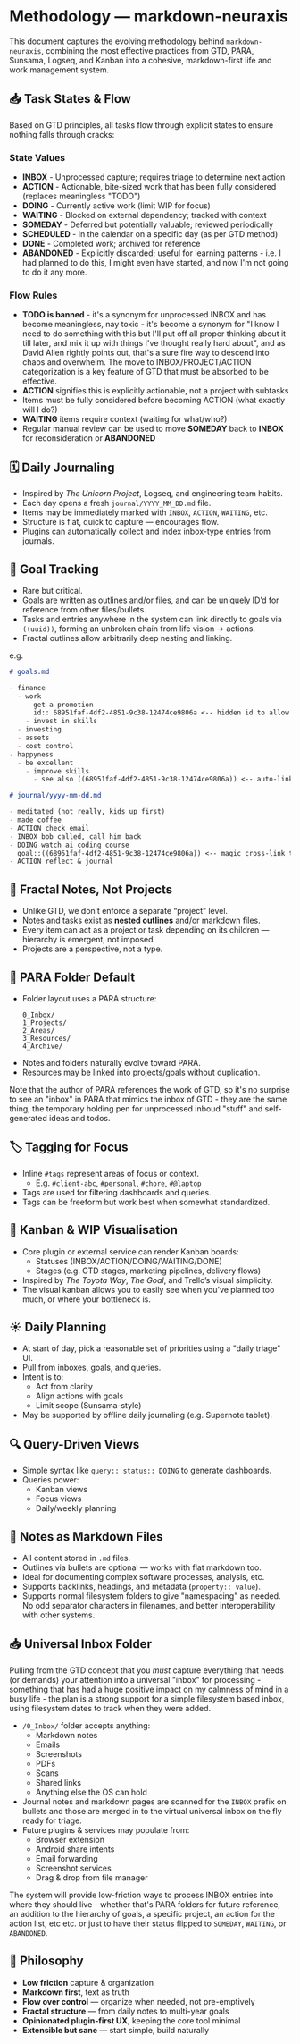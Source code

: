 # Methodology — markdown-neuraxis

This document captures the evolving methodology behind `markdown-neuraxis`, combining the most effective practices from GTD, PARA, Sunsama, Logseq, and Kanban into a cohesive, markdown-first life and work management system.

## 📥 Task States & Flow

Based on GTD principles, all tasks flow through explicit states to ensure nothing falls through cracks:

### State Values

- **INBOX** - Unprocessed capture; requires triage to determine next action
- **ACTION** - Actionable, bite-sized work that has been fully considered (replaces meaningless "TODO")
- **DOING** - Currently active work (limit WIP for focus)
- **WAITING** - Blocked on external dependency; tracked with context
- **SOMEDAY** - Deferred but potentially valuable; reviewed periodically
- **SCHEDULED** - In the calendar on a specific day (as per GTD method)
- **DONE** - Completed work; archived for reference
- **ABANDONED** - Explicitly discarded; useful for learning patterns - i.e. I had planned to do this, I might even have started, and now I'm not going to do it any more.

### Flow Rules

- **TODO is banned** - it's a synonym for unprocessed INBOX and has become meaningless, nay toxic - it's become a synonym for "I know I need to do something with this but I'll put off all proper thinking about it till later, and mix it up with things I've thought really hard about", and as David Allen rightly points out, that's a sure fire way to descend into chaos and overwhelm. The move to INBOX/PROJECT/ACTION categorization is a key feature of GTD that must be absorbed to be effective.
- **ACTION** signifies this is explicitly actionable, not a project with subtasks
- Items must be fully considered before becoming ACTION (what exactly will I do?)
- **WAITING** items require context (waiting for what/who?)
- Regular manual review can be used to move **SOMEDAY** back to **INBOX** for reconsideration or **ABANDONED**

## 🗓 Daily Journaling

- Inspired by *The Unicorn Project*, Logseq, and engineering team habits.
- Each day opens a fresh `journal/YYYY_MM_DD.md` file.
- Items may be immediately marked with `INBOX`, `ACTION`, `WAITING`, etc.
- Structure is flat, quick to capture — encourages flow.
- Plugins can automatically collect and index inbox-type entries from journals.

## 🎯 Goal Tracking

- Rare but critical.
- Goals are written as outlines and/or files, and can be uniquely ID’d for reference from other files/bullets.
- Tasks and entries anywhere in the system can link directly to goals via `((uuid))`, forming an unbroken chain from life vision → actions.
- Fractal outlines allow arbitrarily deep nesting and linking.

e.g.

```md
# goals.md

- finance
  - work
    - get a promotion
      id:: 68951faf-4df2-4851-9c38-12474ce9806a <-- hidden id to allow cross-linking logseq-style
    - invest in skills
  - investing
  - assets
  - cost control
- happyness
  - be excellent
    - improve skills
      - see also ((68951faf-4df2-4851-9c38-12474ce9806a)) <-- auto-linked to "get a promotion"
```

```md
# journal/yyyy-mm-dd.md

- meditated (not really, kids up first)
- made coffee
- ACTION check email
- INBOX bob called, call him back
- DOING watch ai coding course
  goal::((68951faf-4df2-4851-9c38-12474ce9806a)) <-- magic cross-link to above goal bullet in different file
- ACTION reflect & journal
```


## 🧬 Fractal Notes, Not Projects

- Unlike GTD, we don’t enforce a separate “project” level.
- Notes and tasks exist as **nested outlines** and/or markdown files.
- Every item can act as a project or task depending on its children — hierarchy is emergent, not imposed.
- Projects are a perspective, not a type.

## 📂 PARA Folder Default

- Folder layout uses a PARA structure:
  ```
  0_Inbox/
  1_Projects/
  2_Areas/
  3_Resources/
  4_Archive/
  ```
- Notes and folders naturally evolve toward PARA.
- Resources may be linked into projects/goals without duplication.

Note that the author of PARA references the work of GTD, so it's no surprise to see an "inbox" in PARA that mimics the inbox of GTD - they are the same thing, the temporary holding pen for unprocessed inboud "stuff" and self-generated ideas and todos.

## 🏷 Tagging for Focus

- Inline `#tags` represent areas of focus or context.
  - E.g. `#client-abc`, `#personal`, `#chore`, `#@laptop`
- Tags are used for filtering dashboards and queries.
- Tags can be freeform but work best when somewhat standardized.

## 🧱 Kanban & WIP Visualisation

- Core plugin or external service can render Kanban boards:
  - Statuses (INBOX/ACTION/DOING/WAITING/DONE)
  - Stages (e.g. GTD stages, marketing pipelines, delivery flows)
- Inspired by *The Toyota Way*, *The Goal*, and Trello’s visual simplicity.
- The visual kanban allows you to easily see when you've planned too much, or where your bottleneck is.

## ☀️ Daily Planning

- At start of day, pick a reasonable set of priorities using a "daily triage" UI.
- Pull from inboxes, goals, and queries.
- Intent is to:
  - Act from clarity
  - Align actions with goals
  - Limit scope (Sunsama-style)
- May be supported by offline daily journaling (e.g. Supernote tablet).

## 🔍 Query-Driven Views

- Simple syntax like `query:: status:: DOING` to generate dashboards.
- Queries power:
  - Kanban views
  - Focus views
  - Daily/weekly planning

## 📝 Notes as Markdown Files

- All content stored in `.md` files.
- Outlines via bullets are optional — works with flat markdown too.
- Ideal for documenting complex software processes, analysis, etc.
- Supports backlinks, headings, and metadata (`property:: value`).
- Supports normal filesystem folders to give "namespacing" as needed. No odd separator characters in filenames, and better interoperability with other systems.

## 📥 Universal Inbox Folder

Pulling from the GTD concept that you *must* capture everything that needs (or demands) your attention into a universal "inbox" for processing - something that has had a huge positive impact on my calmness of mind in a busy life - the plan is a strong support for a simple filesystem based inbox, using filesystem dates to track when they were added.

- `/0_Inbox/` folder accepts anything:
  - Markdown notes
  - Emails
  - Screenshots
  - PDFs
  - Scans
  - Shared links
  - Anything else the OS can hold
- Journal notes and markdown pages are scanned for the `INBOX` prefix on bullets and those are merged in to the virtual universal inbox on the fly ready for triage.
- Future plugins & services may populate from:
  - Browser extension
  - Android share intents
  - Email forwarding
  - Screenshot services
  - Drag & drop from file manager

The system will provide low-friction ways to process INBOX entries into where they should live - whether that's PARA folders for future reference, an addition to the hierarchy of goals, a specific project, an action for the action list, etc etc. or just to have their status flipped to `SOMEDAY`, `WAITING`, or `ABANDONED`.

## 🧠 Philosophy

- **Low friction** capture & organization
- **Markdown first**, text as truth
- **Flow over control** — organize when needed, not pre-emptively
- **Fractal structure** — from daily notes to multi-year goals
- **Opinionated plugin-first UX**, keeping the core tool minimal
- **Extensible but sane** — start simple, build naturally
